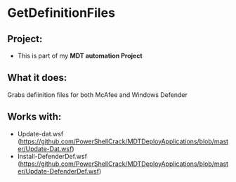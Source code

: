 # GetDefinitionFiles

## Project: 
  - This is part of my <b>MDT automation Project</b>

## What it does:
Grabs defiinition files for both McAfee and Windows Defender

## Works with:
 - Update-dat.wsf (https://github.com/PowerShellCrack/MDTDeployApplications/blob/master/Update-Dat.wsf)
 - Install-DefenderDef.wsf (https://github.com/PowerShellCrack/MDTDeployApplications/blob/master/Update-DefenderDef.wsf)
